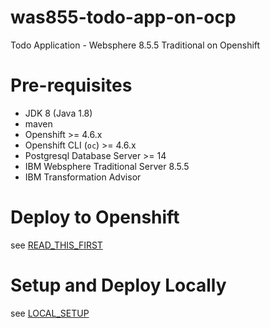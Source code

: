 # was855-todo-app-on-ocp
Todo Application - Websphere 8.5.5 Traditional on Openshift

# Pre-requisites

- JDK 8 (Java 1.8)
- maven
- Openshift >= 4.6.x
- Openshift CLI (`oc`) >= 4.6.x
- Postgresql Database Server >= 14
- IBM Websphere Traditional Server 8.5.5
- IBM Transformation Advisor

# Deploy to Openshift

see [READ_THIS_FIRST](was855-todo-app-migration/READ_THIS_FIRST.md)

# Setup and Deploy Locally

see [LOCAL_SETUP](docs/LOCAL_SETUP.md)